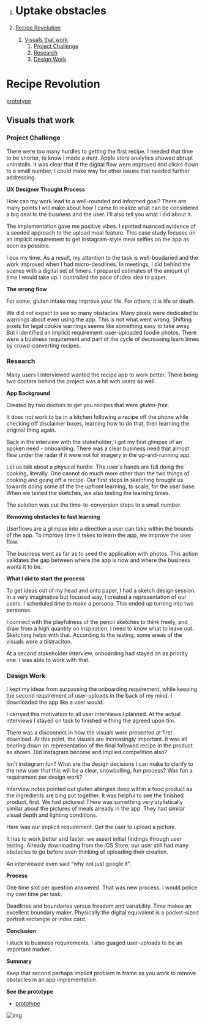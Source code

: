 1.  # Uptake obstacles

1.  [Recipe Revolution](#orgafcfdce)
    1.  [Visuals that work](#org07456c7)
        1.  [Project Challenge](#orge6895b3)
        2.  [Research](#org11b98ae)
        3.  [Design Work](#org83fe1a3)


<a id="orgafcfdce"></a>

# Recipe Revolution

[prototype](<https://xd.adobe.com/view/038ea04b-be9b-42a8-8b5a-e1c9f1537b96-56dd/?fullscreen>)


<a id="org07456c7"></a>

## Visuals that work


<a id="orge6895b3"></a>

### Project Challenge

There were too many hurdles to getting the first recipe. I needed that
time to be shorter, to know I made a dent. Apple store analytics showed
abrupt uninstalls. It was clear that if the digital flow were improved
and clicks down to a small number, I could make way for other issues
that needed further addressing.

**UX Designer Thought Process**

How can my work lead to a well-rounded and informed goal? There are many
points I will make about how I came to realize what can be considered a
big deal to the business and the user. I'll also tell you what I did
about it.

The implementation gave me positive vibes. I spotted nuanced evidence of
a seeded approach to the upload meal feature. This case study focuses on
an implicit requirement to get Instagram-style meal selfies on the app
as soon as possible.

I box my time. As a result, my attention to the task is well-boudaried
and the work improved when I had micro-deadlines. In meetings, I did
behind the scenes with a digital set of timers. I prepared estimates of
the amount of time I would take up. I controlled the pace of idea idea
to paper.

**The wrong flow**

For some, gluten intake may improve your life. For others, it is life or
death.

We did not expect to see so many obstacles. Many pixels were dedicated
to warnings about even using the app. This is not what went wrong.
Shifting pixels for legal cookie warnings seems like something easy to
take away. But I identified an implicit requirement: user-uploaded
foodie photos. There were a business requirement and part of the cycle
of decreasing learn times by crowd-converting recipes.


<a id="org11b98ae"></a>

### Research

Many users I interviewed wanted the recipe app to work better. There
being two doctors behind the project was a hit with users as well.

**App Background**

Created by two doctors to get you recipes that were *gluten-free.*

It does not work to be in a kitchen following a recipe off the phone
while checking off disclaimer boxes, learning how to do that, then
learning the original thing again.

Back in the interview with the stakeholder, I got my first glimpse of an
spoken need - onboarding. There was a clear business need that almost
flew under the radar if it were not for imagery in the up-and-running
app.

Let us talk about a physical hurdle. The user's hands are full doing the
cooking, literally. One cannot do much more other than the two things of
cooking and going off a recipe. Our first steps in sketching brought us
towards doing some of the the upfront learning, to scale, for the user
base. When we tested the sketches, we also testing the learning times.

The solution was cut the time-to-conversion steps to a small number.

**Removing obstacles to fast learning**

Userflows are a glimpse into a direction a user can take within the
bounds of the app. To improve time it takes to learn the app, we improve
the user flow.

The business went as far as to seed the application with photos. This
action validates the gap between where the app is now and where the
business wants it to be.

**What I did to start the process**

To get ideas out of my head and onto paper, I had a sketch design
session. In a very imaginative but focused way, I created a
representation of our users. I scheduled time to make a persona. This
ended up turning into two personas.

I connect with the playfulness of the pencil sketches to think freely,
and draw from a high quantity on inspiration. I need to know what to
leave out. Sketching helps with that. According to the testing, some
areas of the visuals were a distraciton.

At a second stakeholder interview, onboarding had stayed on as priority
one. I was able to work with that.


<a id="org83fe1a3"></a>

### Design Work

I kept my ideas from surpassing the onboarding requirement, while
keeping the second requirement of user-uploads in the back of my mind. I
downloaded the app like a user would.

I carryed this motivation to all user interviews I planned. At the
actual interviews I stayed on task to finished withing the agreed upon
tim.

There was a disconnect in how the visuals were presented at first
download. At this point, the visuals are increasingly important. It was
all bearing down on representation of the final followed recipe in the
product as shown. Did instagram become and implied competition also?

Isn't instagram fun? What are the design decisions I can make to clarify
to the new user that this will be a clear, snowballing, fun process? Was
fun a requirement per design work?

Interview notes pointed out gluten allergies deep within a food product
as the ingredients are bing put together. It was helpful to see the
finished product, first. We had pictures! There was something very
stylistically similar about the pictures of meals already in the app.
They had similar visual depth and lighting conditions.

Here was our implicit requirement. Get the user to upload a picture.

It has to work better and faster. we assert initial findings through
user testing. Already downloading from the iOS Store, our user still had
many obstacles to go before even thinking of uploading their creation.

An interviewee even said “why not just google it”.

**Process**

One time slot per question answered. That was new process. I would
police my own time per task.

Deadlines and boundaries versus freedom and variability. Time makes an
excellent boundary maker. Physically the digital equivalent is a
pocket-sized portrait rectangle or index card.

**Conclusion**

I stuck to business requirements. I also guaged user-uploads to be an
important marker.

**Summary**

Keep that second perhaps implicit problem in frame as you work to remove
obstacles in an app implementation.

**See the prototype**

-   [prototype](<https://xd.adobe.com/view/038ea04b-be9b-42a8-8b5a-e1c9f1537b96-56dd/?fullscreen>)

![img](https://assets.website-files.com/5d7d44d8cb34e48b799f7af4/6120490da671e23eccd6c1d5_drizzling.png)

